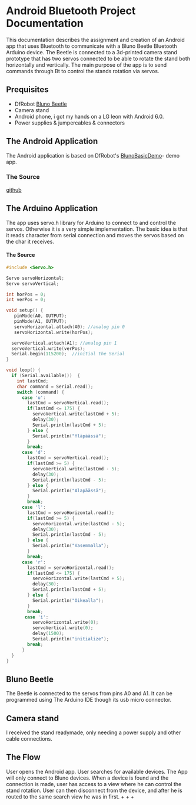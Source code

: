 # Android Bluetooth Project Documentation

This documentation describes the assignment and creation of an Android app that uses Bluetooth to communicate with a Bluno Beetle Bluetooth Arduino device. The Beetle is connected to a 3d-printed camera stand prototype that has two servos connected to be able to rotate the stand both horizontally and vertically. The main purpose of the app is to send commands through Bt to control the stands rotation via servos.

## Prequisites
  * DfRobot [Bluno Beetle](http://https://www.dfrobot.com/product-1259.html.com)
  * Camera stand
  * Android phone, i got my hands on a LG leon with Android 6.0.
  * Power supplies & jumpercables & connectors

## The Android Application

The Android application is based on DfRobot's [BlunoBasicDemo](https://github.com/DFRobot/BlunoBasicDemo)- demo app.

### The Source
[github](https://github.com/mkamka/CameraBlunoApp)

## The Arduino Application

The app uses servo.h library for Arduino to connect to and control the servos. Otherwise it is a very simple implementation. The basic idea is that it reads character from serial connection and moves the servos based on the char it receives.
#### The Source
```c
#include <Servo.h>

Servo servoHorizontal;
Servo servoVertical;

int horPos = 0;
int verPos = 0;

void setup() {
   pinMode(A0, OUTPUT);
   pinMode(A1, OUTPUT);
   servoHorizontal.attach(A0); //analog pin 0
   servoHorizontal.write(horPos);

  servoVertical.attach(A1); //analog pin 1
  servoVertical.write(verPos);
  Serial.begin(115200);  //initial the Serial
}

void loop() {
  if (Serial.available())  {
    int lastCmd;
    char command = Serial.read();
    switch (command) {
      case 'u':
        lastCmd = servoVertical.read();
        if(lastCmd <= 175) {
          servoVertical.write(lastCmd + 5);
          delay(30);
          Serial.println(lastCmd + 5);
        } else {
          Serial.println("Yläpäässä");
        }
        break;
      case 'd':
        lastCmd = servoVertical.read();
        if(lastCmd >= 5) {
          servoVertical.write(lastCmd - 5);
          delay(30);
          Serial.println(lastCmd - 5);
        } else {
          Serial.println("Alapäässä");
        }
        break;
      case 'l':
        lastCmd = servoHorizontal.read();
        if(lastCmd >= 5) {
          servoHorizontal.write(lastCmd - 5);
          delay(30);
          Serial.println(lastCmd - 5);
        } else {
          Serial.println("Vasemmalla");
        }
        break;
      case 'r':
        lastCmd = servoHorizontal.read();
        if(lastCmd <= 175) {
          servoHorizontal.write(lastCmd + 5);
          delay(30);
          Serial.println(lastCmd + 5);
        } else {
          Serial.println("Oikealla");
        }
        break;
       case 'i':
          servoHorizontal.write(0);
          servoVertical.write(0);
          delay(1500);
          Serial.println("initialize");
        break;
      }
  }
}
```

## Bluno Beetle

The Beetle is connected to the servos from pins A0 and A1. It can be programmed using The Arduino IDE though its usb micro connector.

## Camera stand
I received the stand readymade, only needing a power supply and other cable connections.

## The Flow
User opens the Android app. User searches for available devices. The App will only connect to Bluno devices. When a device is found and the connection is made, user has access to a view where he can control the stand rotation. User can then disconnect from the device, and after he is routed to the same search view he was in first.
+
+
+
